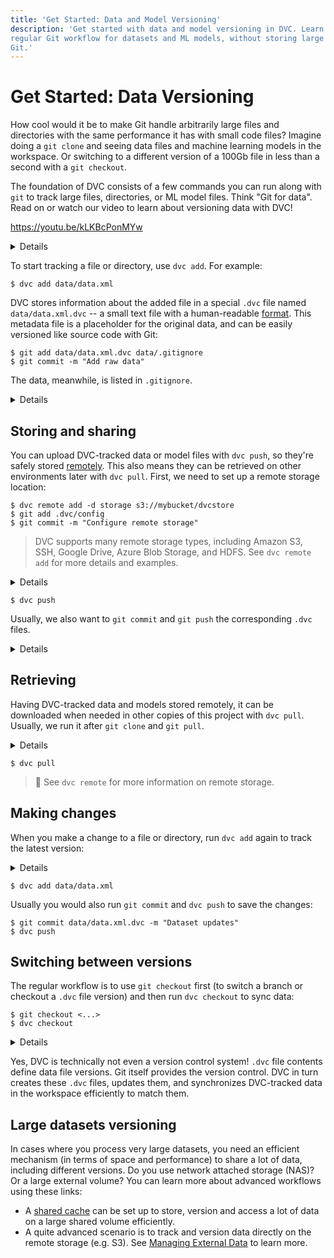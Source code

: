 ```yaml
---
title: 'Get Started: Data and Model Versioning'
description: 'Get started with data and model versioning in DVC. Learn how to use a
regular Git workflow for datasets and ML models, without storing large files in
Git.'
---
```


# Get Started: Data Versioning

How cool would it be to make Git handle arbitrarily large files and directories
with the same performance it has with small code files? Imagine doing a
`git clone` and seeing data files and machine learning models in the workspace.
Or switching to a different version of a 100Gb file in less than a second with a
`git checkout`.

The foundation of DVC consists of a few commands you can run along with `git` to
track large files, directories, or ML model files. Think "Git for data". Read on
or watch our video to learn about versioning data with DVC!

https://youtu.be/kLKBcPonMYw

<details title="⚙️ Expand to get an example dataset.">

Having initialized a project in the previous section, we can get the data file
(which we'll be using later) like this:

```dvc
$ dvc get https://github.com/iterative/dataset-registry \
          get-started/data.xml -o data/data.xml
```

We use the fancy `dvc get` command to jump ahead a bit and show how a Git repo
becomes a source for datasets or models — what we call a "data/model registry".
`dvc get` can download any file or directory tracked in a <abbr>DVC
repository</abbr>. It's like `wget`, but for DVC or Git repos. In this case we
download the latest version of the `data.xml` file from the
[dataset registry](https://github.com/iterative/dataset-registry) repo as the
data source.

</details>

To start tracking a file or directory, use `dvc add`. For example:

```dvc
$ dvc add data/data.xml
```

DVC stores information about the added file in a special `.dvc` file named
`data/data.xml.dvc` -- a small text file with a human-readable [format]. This
metadata file is a placeholder for the original data, and can be easily
versioned like source code with Git:

```dvc
$ git add data/data.xml.dvc data/.gitignore
$ git commit -m "Add raw data"
```

The data, meanwhile, is listed in `.gitignore`.

<details title="💡 Expand to see what happens under the hood.">

`dvc add` moved the data to the project's <abbr>cache</abbr>, and
<abbr>linked</abbr> it back to the <abbr>workspace</abbr>. The `.dvc/cache`
should look like this:

```
.dvc/cache
└── a3
    └── 04afb96060aad90176268345e10355
```

The hash value of the `data.xml` file we just added (`a304afb...`) determines
the cache path shown above. And if you check `data/data.xml.dvc`, you will find
it there too:

```yaml
outs:
  - md5: a304afb96060aad90176268345e10355
    path: data.xml
```

</details>

[format]: /doc/user-guide/project-structure/dvc-files

## Storing and sharing

You can upload DVC-tracked data or model files with `dvc push`, so they're
safely stored [remotely](/doc/command-reference/remote). This also means they
can be retrieved on other environments later with `dvc pull`. First, we need to
set up a remote storage location:

```dvc
$ dvc remote add -d storage s3://mybucket/dvcstore
$ git add .dvc/config
$ git commit -m "Configure remote storage"
```

> DVC supports many remote storage types, including Amazon S3, SSH, Google
> Drive, Azure Blob Storage, and HDFS. See `dvc remote add` for more details and
> examples.

<details title="⚙️ Expand to set up remote storage.">

DVC remotes let you store a copy of the data tracked by DVC outside of the local
cache (usually a cloud storage service). For simplicity, let's set up a _local
remote_ in a temporary `dvcstore/` directory (create the dir first if needed):

<toggle>
<tab title="Mac/Linux">

```dvc
$ dvc remote add -d myremote /tmp/dvcstore
$ git commit .dvc/config -m "Configure local remote"
```

</tab>
<tab title="Windows (Cmd)">

```dvc
$ dvc remote add -d myremote %TEMP%\dvcstore
$ git commit .dvc\config -m "Configure local remote"
```

</tab>
</toggle>

> While the term "local remote" may seem contradictory, it doesn't have to be.
> The "local" part refers to the type of location: another directory in the file
> system. "Remote" is what we call storage for <abbr>DVC projects</abbr>. It's
> essentially a local data backup.

</details>

```dvc
$ dvc push
```

Usually, we also want to `git commit` and `git push` the corresponding `.dvc`
files.

<details title="💡 Expand to see what happens under the hood.">

`dvc push` copied the data <abbr>cached</abbr> locally to the remote storage we
set up earlier. The remote storage directory should look like this:

```
.../dvcstore
└── a3
    └── 04afb96060aad90176268345e10355
```

</details>

## Retrieving

Having DVC-tracked data and models stored remotely, it can be downloaded when
needed in other copies of this <abbr>project</abbr> with `dvc pull`. Usually, we
run it after `git clone` and `git pull`.

<details title="⚙️ Expand to delete locally cached data.">

If you've run `dvc push`, you can delete the cache (`.dvc/cache`) and
`data/data.xml` to experiment with `dvc pull`:

<toggle>
<tab title="Mac/Linux">

```dvc
$ rm -rf .dvc/cache
$ rm -f data/data.xml
```

</tab>
<tab title="Windows Cmd">

```dvc
$ rmdir .dvc\cache
$ del data\data.xml
```

</tab>
</toggle>

</details>

```dvc
$ dvc pull
```

> 📖 See `dvc remote` for more information on remote storage.

## Making changes

When you make a change to a file or directory, run `dvc add` again to track the
latest version:

<details title="⚙️ Expand to make some changes.">

Let's say we obtained more data from some external source. We can pretend this
is the case by doubling the dataset:

<toggle>
<tab title="Mac/Linux">

```dvc
$ cp data/data.xml /tmp/data.xml
$ cat /tmp/data.xml >> data/data.xml
```

</tab>
<tab title="Windows (Cmd)">

```dvc
$ copy data\data.xml %TEMP%\data.xml
$ type %TEMP%/data.xml >> data\data.xml
```

</tab>
</toggle>

</details>

```dvc
$ dvc add data/data.xml
```

Usually you would also run `git commit` and `dvc push` to save the changes:

```dvc
$ git commit data/data.xml.dvc -m "Dataset updates"
$ dvc push
```

## Switching between versions

The regular workflow is to use `git checkout` first (to switch a branch or
checkout a `.dvc` file version) and then run `dvc checkout` to sync data:

```dvc
$ git checkout <...>
$ dvc checkout
```

<details title="⚙️ Expand to get the previous version of the dataset.">

Let's go back to the original version of the data:

```dvc
$ git checkout HEAD~1 data/data.xml.dvc
$ dvc checkout
```

Let's commit it (no need to do `dvc push` this time since this original version
of the dataset was already saved):

```dvc
$ git commit data/data.xml.dvc -m "Revert dataset updates"
```

</details>

Yes, DVC is technically not even a version control system! `.dvc` file contents
define data file versions. Git itself provides the version control. DVC in turn
creates these `.dvc` files, updates them, and synchronizes DVC-tracked data in
the <abbr>workspace</abbr> efficiently to match them.

## Large datasets versioning

In cases where you process very large datasets, you need an efficient mechanism
(in terms of space and performance) to share a lot of data, including different
versions. Do you use network attached storage (NAS)? Or a large external volume?
You can learn more about advanced workflows using these links:

- A [shared cache](/doc/user-guide/how-to/share-a-dvc-cache) can be set up to
  store, version and access a lot of data on a large shared volume efficiently.
- A quite advanced scenario is to track and version data directly on the remote
  storage (e.g. S3). See
  [Managing External Data](https://dvc.org/doc/user-guide/managing-external-data)
  to learn more.
